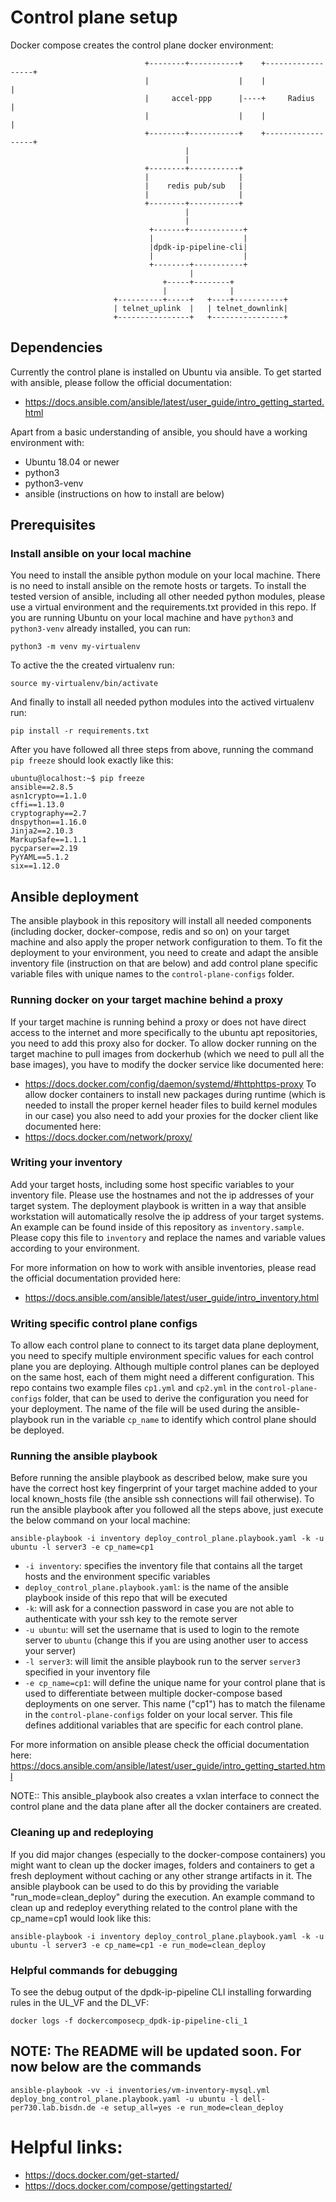 # Control plane setup

Docker compose creates the control plane docker environment:

```
                              +--------+-----------+    +------------------+
                              |                    |    |                  |
                              |     accel-ppp      |----+     Radius       |
                              |                    |    |                  |
                              +--------+-----------+    +------------------+
                                       |
                                       |
                              +--------+-----------+
                              |                    |
                              |    redis pub/sub   |
                              |                    |
                              +--------+-----------+
                                       |
                                       |
                               +-------+------------+
                               |                    |
                               |dpdk-ip-pipeline-cli|
                               |                    |
                               +--------+-----------+
                                        |
                                  +-----+--------+
                                  |              |
                       +----------+-----+   +----+-----------+    
                       | telnet_uplink  |   | telnet_downlink|
                       +----------------+   +----------------+     
```
## Dependencies

Currently the control plane is installed on Ubuntu via ansible.
To get started with ansible, please follow the official documentation:
- https://docs.ansible.com/ansible/latest/user_guide/intro_getting_started.html

Apart from a basic understanding of ansible, you should have a working
environment with:

* Ubuntu 18.04 or newer
* python3
* python3-venv
* ansible (instructions on how to install are below)

## Prerequisites

### Install ansible on your local machine

You need to install the ansible python module on your local machine. There is no
need to install ansible on the remote hosts or targets. To install the tested
version of ansible, including all other needed python modules, please use a
virtual environment and the requirements.txt provided in this repo. If you are
running Ubuntu on your local machine and have `python3` and `python3-venv`
already installed, you can run:

```
python3 -m venv my-virtualenv
```

To active the the created virtualenv run:

```
source my-virtualenv/bin/activate
```

And finally to install all needed python modules into the actived virtualenv run:

```
pip install -r requirements.txt
```

After you have followed all three steps from above, running the command `pip
freeze` should look exactly like this:

```
ubuntu@localhost:~$ pip freeze
ansible==2.8.5
asn1crypto==1.1.0
cffi==1.13.0
cryptography==2.7
dnspython==1.16.0
Jinja2==2.10.3
MarkupSafe==1.1.1
pycparser==2.19
PyYAML==5.1.2
six==1.12.0
```

## Ansible deployment

The ansible playbook in this repository will install all needed components
(including docker, docker-compose, redis and so on) on your target machine and
also apply the proper network configuration to them. To fit the deployment to
your environment, you need to create and adapt the ansible inventory file
(instruction on that are below) and add  control plane specific variable files
with unique names to the `control-plane-configs` folder.

### Running docker on your target machine behind a proxy

If your target machine is running behind a proxy or does not have direct access
to the internet and more specifically to the ubuntu apt repositories, you need
to add this proxy also for docker. To allow docker running on the target machine
to pull images from dockerhub (which we need to pull all the base images), you
have to modify the docker service like documented here:
- https://docs.docker.com/config/daemon/systemd/#httphttps-proxy
To allow docker containers to install new packages during runtime (which is
needed to install the proper kernel header files to build kernel modules in our
case) you also need to add your proxies for the docker client like documented
here:
- https://docs.docker.com/network/proxy/

### Writing your inventory

Add your target hosts, including some host specific variables to your inventory
file. Please use the hostnames and not the ip addresses of your target system. 
The deployment playbook is written in a way that ansible workstation will automatically
resolve the ip address of your target systems. An example can be found inside of 
this repository as `inventory.sample`. Please copy this file to `inventory` and 
replace the names and variable values according to your environment.

For more information on how to work with ansible inventories, please read the
official documentation provided here:
- https://docs.ansible.com/ansible/latest/user_guide/intro_inventory.html

### Writing specific control plane configs

To allow each control plane to connect to its target data plane deployment, you
need to specify multiple environment specific values for each control plane you
are deploying. Although multiple control planes can be deployed on the same
host, each of them might need a different configuration. This repo contains two
example files `cp1.yml` and `cp2.yml` in the `control-plane-configs` folder,
that can be used to derive the configuration you need for your deployment. The
name of the file will be used during the ansible-playbook run in the variable
`cp_name` to identify which control plane should be deployed.

### Running the ansible playbook

Before running the ansible playbook as described below, make sure you have the
correct host key fingerprint of your target machine added to your local
known_hosts file (the ansible ssh connections will fail otherwise).
To run the ansible playbook after you followed all the steps above, just
execute the below command on your local machine:

```
ansible-playbook -i inventory deploy_control_plane.playbook.yaml -k -u ubuntu -l server3 -e cp_name=cp1
```

- `-i inventory`: specifies the inventory file that contains all the target
  hosts and the environment specific variables
- `deploy_control_plane.playbook.yaml`: is the name of the ansible playbook
  inside of this repo that will be executed
- `-k`: will ask for a connection password in case you are not able to
  authenticate with your ssh key to the remote server
- `-u ubuntu`: will set the username that is used to login to the remote server
  to `ubuntu` (change this if you are using another user to access your server)
- `-l server3`: will limit the ansible playbook run to the server `server3`
  specified in your inventory file
- `-e cp_name=cp1`: will define the unique name for your control plane that is
  used to differentiate between multiple docker-compose based deployments on one
  server. This name ("cp1") has to match the filename in the
  `control-plane-configs` folder on your local server. This file defines
  additional variables that are specific for each control plane.

For more information on ansible please check the official documentation here:
https://docs.ansible.com/ansible/latest/user_guide/intro_getting_started.html

NOTE:: This ansible_playbook also creates a vxlan interface to connect the
control plane and the data plane after all the docker containers are created.

### Cleaning up and redeploying

If you did major changes (especially to the docker-compose containers) you might
want to clean up the docker images, folders and containers to get a fresh
deployment without caching or any other strange artifacts in it. The ansible
playbook can be used to do this by providing the variable
"run_mode=clean_deploy" during the execution. An example command to clean up and
redeploy everything related to the control plane with the cp_name=cp1 would look
like this:

```
ansible-playbook -i inventory deploy_control_plane.playbook.yaml -k -u ubuntu -l server3 -e cp_name=cp1 -e run_mode=clean_deploy
```
 

### Helpful commands for debugging

To see the debug output of the dpdk-ip-pipeline CLI installing forwarding rules in the UL_VF and the DL_VF:

```
docker logs -f dockercomposecp_dpdk-ip-pipeline-cli_1
```

## NOTE: The README will be updated soon. For now below are the commands

```
ansible-playbook -vv -i inventories/vm-inventory-mysql.yml deploy_bng_control_plane.playbook.yaml -u ubuntu -l dell-per730.lab.bisdn.de -e setup_all=yes -e run_mode=clean_deploy
```

# Helpful links:

- https://docs.docker.com/get-started/
- https://docs.docker.com/compose/gettingstarted/

